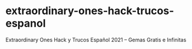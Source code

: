 # extraordinary-ones-hack-trucos-espanol
Extraordinary Ones Hack y Trucos Español 2021 – Gemas Gratis e Infinitas
